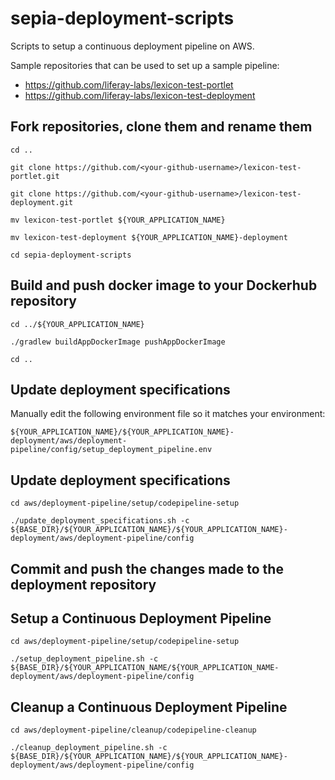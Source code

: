 # sepia-deployment-scripts

Scripts to setup a continuous deployment pipeline on AWS.

Sample repositories that can be used to set up a sample pipeline:

- https://github.com/liferay-labs/lexicon-test-portlet
- https://github.com/liferay-labs/lexicon-test-deployment

## Fork repositories, clone them and rename them
```
cd ..
```

```
git clone https://github.com/<your-github-username>/lexicon-test-portlet.git
```

```
git clone https://github.com/<your-github-username>/lexicon-test-deployment.git
```

```
mv lexicon-test-portlet ${YOUR_APPLICATION_NAME}
```

```
mv lexicon-test-deployment ${YOUR_APPLICATION_NAME}-deployment
```


```
cd sepia-deployment-scripts
```

## Build and push docker image to your Dockerhub repository
```
cd ../${YOUR_APPLICATION_NAME}
```

```
./gradlew buildAppDockerImage pushAppDockerImage
```

```
cd ..
```

## Update deployment specifications

Manually edit the following environment file so it matches your environment:

`${YOUR_APPLICATION_NAME}/${YOUR_APPLICATION_NAME}-deployment/aws/deployment-pipeline/config/setup_deployment_pipeline.env`


## Update deployment specifications
```
cd aws/deployment-pipeline/setup/codepipeline-setup
```

```
./update_deployment_specifications.sh -c ${BASE_DIR}/${YOUR_APPLICATION_NAME}/${YOUR_APPLICATION_NAME}-deployment/aws/deployment-pipeline/config
```

## Commit and push the changes made to the deployment repository


## Setup a Continuous Deployment Pipeline
```
cd aws/deployment-pipeline/setup/codepipeline-setup
```

```
./setup_deployment_pipeline.sh -c ${BASE_DIR}/${YOUR_APPLICATION_NAME/${YOUR_APPLICATION_NAME-deployment/aws/deployment-pipeline/config
```

## Cleanup a Continuous Deployment Pipeline
```
cd aws/deployment-pipeline/cleanup/codepipeline-cleanup
```

```
./cleanup_deployment_pipeline.sh -c ${BASE_DIR}/${YOUR_APPLICATION_NAME}/${YOUR_APPLICATION_NAME}-deployment/aws/deployment-pipeline/config
```

